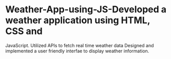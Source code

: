 # Weather-App-using-JS-Developed a weather application using HTML, CSS and
JavaScript. Utilized APIs to fetch real time weather data
Designed and implemented a user friendly interfae to
display weather information.
